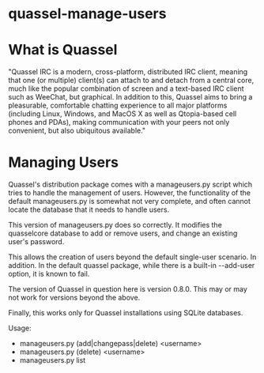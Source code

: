 quassel-manage-users
====================

# What is Quassel

"Quassel IRC is a modern, cross-platform, distributed IRC client, meaning that 
one (or multiple) client(s) can attach to and detach from a central core, much 
like the popular combination of screen and a text-based IRC client such as 
WeeChat, but graphical. In addition to this, Quassel aims to bring a 
pleasurable, comfortable chatting experience to all major platforms 
(including Linux, Windows, and MacOS X as well as Qtopia-based cell phones 
and PDAs), making communication with your peers not only convenient, but 
also ubiquitous available."


# Managing Users

Quassel's distribution package comes with a manageusers.py script which
tries to handle the management of users. However, the functionality of
the default manageusers.py is somewhat not very complete, and often
cannot locate the database that it needs to handle users. 

This version of manageusers.py does so correctly. It modifies the quasselcore 
database to add or remove users, and change an existing user's password.

This allows the creation of users beyond the default single-user scenario. 
In addition. In the default quassel package, while there is a built-in 
--add-user option, it is known to fail.

The version of Quassel in question here is version 0.8.0. This may or may 
not work for versions beyond the above.

Finally, this works only for Quassel installations using SQLite databases.

Usage:  
* manageusers.py (add|changepass|delete) \<username\>  
* manageusers.py (delete) \<username\>  
* manageusers.py list  


